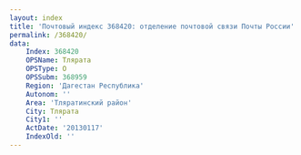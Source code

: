 ```yaml
---
layout: index
title: 'Почтовый индекс 368420: отделение почтовой связи Почты России'
permalink: /368420/
data:
    Index: 368420
    OPSName: Тлярата
    OPSType: О
    OPSSubm: 368959
    Region: 'Дагестан Республика'
    Autonom: ''
    Area: 'Тляратинский район'
    City: Тлярата
    City1: ''
    ActDate: '20130117'
    IndexOld: ''
---
```

